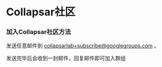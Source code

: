 # Collapsar社区

### 加入Collapsar社区方法

发送任意邮件到 collapsarlab+subscribe@googlegroups.com 。

发送完毕后会收到一封邮件，回复邮件即可加入群组


